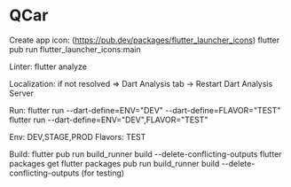 # QCar

Create app icon: (https://pub.dev/packages/flutter_launcher_icons)
    flutter pub run flutter_launcher_icons:main

Linter:
 flutter analyze

Localization:
    if not resolved => Dart Analysis tab -> Restart Dart Analysis Server

Run:
 flutter run --dart-define=ENV="DEV" --dart-define=FLAVOR="TEST"
 flutter run --dart-define=ENV="DEV",FLAVOR="TEST"

 Env: DEV,STAGE,PROD
 Flavors: TEST

Build:
    flutter pub run build_runner build --delete-conflicting-outputs
    flutter packages get
    flutter packages pub run build_runner build --delete-conflicting-outputs (for testing)